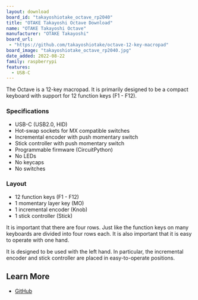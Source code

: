 ```yaml
---
layout: download
board_id: "takayoshiotake_octave_rp2040"
title: "OTAKE Takayoshi Octave Download"
name: "OTAKE Takayoshi Octave"
manufacturer: "OTAKE Takayoshi"
board_url:
 - "https://github.com/takayoshiotake/octave-12-key-macropad"
board_image: "takayoshiotake_octave_rp2040.jpg"
date_added: 2022-08-22
family: raspberrypi
features:
  - USB-C
---
```


The Octave is a 12-key macropad. It is primarily designed to be a compact keyboard with support for 12 function keys (F1 - F12).

### Specifications

- USB-C (USB2.0, HID)
- Hot-swap sockets for MX compatible switches
- Incremental encoder with push momentary switch
- Stick controller with push momentary switch
- Programmable firmware (CircuitPython)
- No LEDs
- No keycaps
- No switches

### Layout

- 12 function keys (F1 - F12)
- 1 momentary layer key (MO)
- 1 incremental encoder (Knob)
- 1 stick controller (Stick)

It is important that there are four rows. Just like the function keys on many keyboards are divided into four rows each. It is also important that it is easy to operate with one hand.

It is designed to be used with the left hand. In particular, the incremental encoder and stick controller are placed in easy-to-operate positions.

## Learn More

* [GitHub](https://github.com/takayoshiotake/octave-12-key-macropad)
